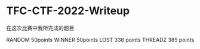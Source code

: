 # TFC-CTF-2022-Writeup

在这次比赛中我所完成的题目

RANDOM    50points
WINNER    50points
LOST    338 points
THREADZ 385 points
